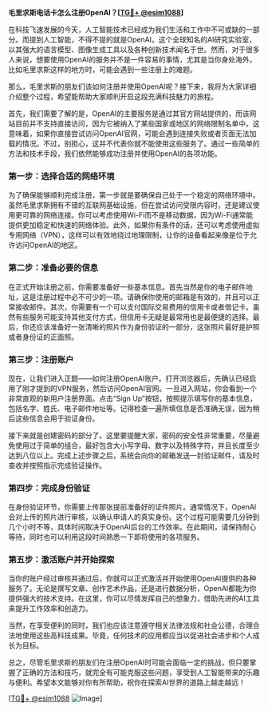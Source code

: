 **毛里求斯电话卡怎么注册OpenAI？[[TG💪+ @esim1088](https://t.me/s/esim1088)]**

在科技飞速发展的今天，人工智能技术已经成为我们生活和工作中不可或缺的一部分。而提到人工智能，不得不提的就是OpenAI。这个全球知名的AI研究实验室，以其强大的语言模型、图像生成工具以及各种创新技术闻名于世。然而，对于很多人来说，想要使用OpenAI的服务并不是一件容易的事情，尤其是当你身处海外，比如毛里求斯这样的地方时，可能会遇到一些注册上的难题。

那么，毛里求斯的朋友们该如何注册并使用OpenAI呢？接下来，我将为大家详细介绍整个过程，希望能帮助大家顺利开启这段充满科技魅力的旅程。

首先，我们需要了解的是，OpenAI的主要服务是通过其官方网站提供的，而该网站目前并不支持直接访问，因为它被纳入了某些国家或地区的网络限制名单中。这意味着，如果你直接尝试访问OpenAI官网，可能会遇到连接失败或者页面无法加载的情况。不过，别担心，这并不代表你就不能使用这些服务了。通过一些简单的方法和技术手段，我们依然能够成功注册并使用OpenAI的各项功能。

### 第一步：选择合适的网络环境

为了确保能够顺利完成注册，第一步就是要确保自己处于一个稳定的网络环境中。虽然毛里求斯拥有不错的互联网基础设施，但在尝试访问受限内容时，还是建议使用更可靠的网络连接。你可以考虑使用Wi-Fi而不是移动数据，因为Wi-Fi通常能提供更加稳定和快速的网络体验。此外，如果你有条件的话，还可以考虑使用虚拟专用网络（VPN），这样可以有效地绕过地理限制，让你的设备看起来像是位于允许访问OpenAI的地区。

### 第二步：准备必要的信息

在正式开始注册之前，你需要准备好一些基本信息。首先当然是你的电子邮件地址，这是注册过程中必不可少的一项。请确保你使用的邮箱是有效的，并且可以正常接收邮件。其次，你需要有一个可以支付国际交易费用的信用卡或者借记卡。虽然有些服务可能支持其他支付方式，但信用卡无疑是最常用也是最便捷的选择。最后，你还应该准备好一张清晰的照片作为身份验证的一部分，这张照片最好是护照或者身份证的正面照。

### 第三步：注册账户

现在，让我们进入正题——如何注册OpenAI账户。打开浏览器后，先确认已经启用了刚才提到的VPN服务，然后访问OpenAI官网。一旦进入网站，你会看到一个非常直观的新用户注册界面。点击“Sign Up”按钮，按照提示填写你的基本信息，包括名字、姓氏、电子邮件地址等。记得检查一遍所填信息是否准确无误，因为稍后这些信息会用于验证身份。

接下来就是创建密码的部分了。这里要提醒大家，密码的安全性非常重要，尽量避免使用过于简单的组合，最好包含大小写字母、数字以及特殊字符，并且长度至少达到八位以上。完成上述步骤之后，系统会向你的邮箱发送一封验证邮件，请及时查收并按照指示完成验证操作。

### 第四步：完成身份验证

在身份验证环节，你需要上传那张提前准备好的证件照片。通常情况下，OpenAI会对上传的照片进行审核，以确认申请人的真实身份。这个过程可能需要几分钟到几个小时不等，具体时间取决于OpenAI后台的工作效率。在此期间，请保持耐心等待，同时也可以利用这段时间熟悉一下即将使用的各项服务。

### 第五步：激活账户并开始探索

当你的账户经过审核并通过后，你就可以正式激活并开始使用OpenAI提供的各种服务了。无论是撰写文章、创作艺术作品，还是进行数据分析，OpenAI都能为你提供强大的技术支持。在这里，你可以尽情发挥自己的想象力，借助先进的AI工具来提升工作效率和创造力。

当然，在享受便利的同时，我们也应该注意遵守相关法律法规和社会公德，合理合法地使用这些高科技成果。毕竟，任何技术的应用都应当以促进社会进步和个人成长为目标。

总之，尽管毛里求斯的朋友们在注册OpenAI时可能会面临一定的挑战，但只要掌握了正确的方法和技巧，就完全有可能克服这些问题，享受到人工智能带来的乐趣与便利。希望本文能够对你有所帮助，祝你在探索AI世界的道路上越走越远！

[[TG💪+ @esim1088](https://t.me/s/esim1088) ![Image](https://i.postimg.cc/4NQfJmqS/Snipaste-2025-05-13-00-14-12.png)]